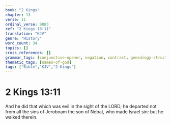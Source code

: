 ```yaml
---
book: "2 Kings"
chapter: 13
verse: 11
ordinal_verse: 9883
ref: "2 Kings 13:11"
translation: "KJV"
genre: "History"
word_count: 34
topics: []
cross_references: []
grammar_tags: [conjunctive-opener, negation, contrast, genealogy-structure]
thematic_tags: [names-of-god]
tags: ["Bible","KJV","2-Kings"]
---
```


# 2 Kings 13:11

And he did that which was evil in the sight of the LORD; he departed not from all the sins of Jeroboam the son of Nebat, who made Israel sin: but he walked therein.
